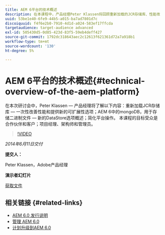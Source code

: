 ```yaml
---
title: AEM 6平台的技术概述
description: 在本课程中，产品经理Peter Klassen将回顾重新加载的JCR存储库、性能改进以及新的可扩展性选项。
uuid: 53be1e40-6fe9-44b5-a015-ba7ad7801d7c
discoiquuid: f4f6e2b0-7910-4d1d-a024-583ef17ffcda
targetaudience: target-audience advanced
exl-id: 505430d5-0d85-423d-83f5-59eb4deff427
source-git-commit: 1792dc318643aec2c12613f621361d72a7a918b1
workflow-type: tm+mt
source-wordcount: '130'
ht-degree: 5%

---
```


# AEM 6平台的技术概述{#technical-overview-of-the-aem-platform}

在本次研讨会中，Peter Klassen — 产品经理将了解以下内容：重新加载JCR存储库 — 一次性改善性能和提供新的可扩展性选项；AEM 6中的mongoDB，用于存储二进制文件 — 新的DataStore选项概述；简化平台操作。 本课程的目标受众是合作伙伴和客户；项目经理、架构师和管理员。

>[!VIDEO](https://video.tv.adobe.com/v/19517/?quality=9)

*2014年6月11日交付*

**提交人：**

Peter Klassen，Adobe产品经理

**演示者幻灯片**

[获取文件](assets/aem6-platform-whatsnew.pdf)

## 相关链接 {#related-links}

* [AEM 6.0 发行说明](https://docs.adobe.com/content/docs/en/aem/6-0/release-notes.html)
* [管理 AEM 6.0](https://docs.adobe.com/docs/en/aem/6-0/manage.html)
* [计划升级到AEM 6.0](https://docs.adobe.com/content/docs/en/aem/6-0/deploy/upgrade/planning.html)
